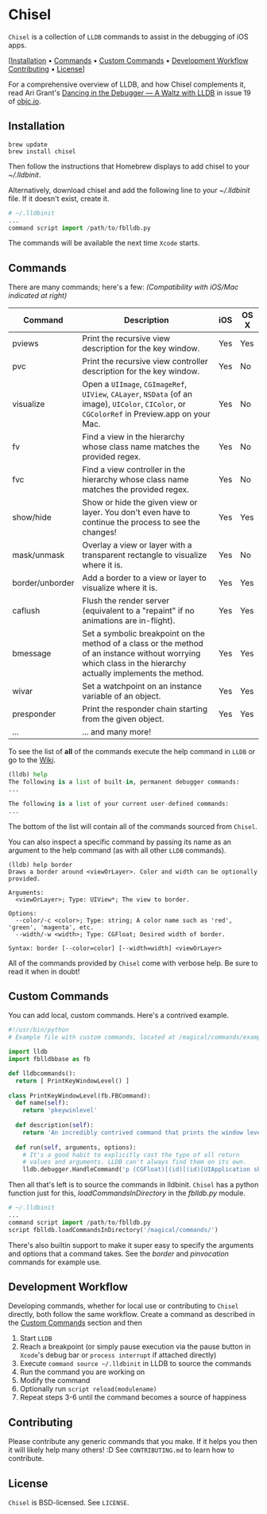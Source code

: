 # Chisel
`Chisel` is a collection of `LLDB` commands to assist in the debugging of iOS apps.

[[Installation](#installation) &bull; [Commands](#commands) &bull; [Custom Commands](#custom-commands) &bull; [Development Workflow](#development-workflow) [Contributing](#contributing) &bull; [License](#license)]

For a comprehensive overview of LLDB, and how Chisel complements it, read Ari Grant's [Dancing in the Debugger — A Waltz with LLDB](http://www.objc.io/issue-19/lldb-debugging.html) in issue 19 of [objc.io](http://www.objc.io/).

## Installation

```shell
brew update
brew install chisel
```

Then follow the instructions that Homebrew displays to add chisel to your _~/.lldbinit_.

Alternatively, download chisel and add the following line to your _~/.lldbinit_ file. If it doesn't exist, create it.

```Python
# ~/.lldbinit
...
command script import /path/to/fblldb.py

```

The commands will be available the next time `Xcode` starts.

## Commands
There are many commands; here's a few:
*(Compatibility with iOS/Mac indicated at right)*

|Command          |Description     |iOS    |OS X   |
|-----------------|----------------|-------|-------|
|pviews           |Print the recursive view description for the key window.|Yes|Yes|
|pvc              |Print the recursive view controller description for the key window.|Yes|No|
|visualize        |Open a `UIImage`, `CGImageRef`, `UIView`, `CALayer`, `NSData` (of an image), `UIColor`, `CIColor`, or `CGColorRef` in Preview.app on your Mac.|Yes|No|
|fv               |Find a view in the hierarchy whose class name matches the provided regex.|Yes|No|
|fvc              |Find a view controller in the hierarchy whose class name matches the provided regex.|Yes|No|
|show/hide        |Show or hide the given view or layer. You don't even have to continue the process to see the changes!|Yes|Yes|
|mask/unmask      |Overlay a view or layer with a transparent rectangle to visualize where it is.|Yes|No|
|border/unborder  |Add a border to a view or layer to visualize where it is.|Yes|Yes|
|caflush          |Flush the render server (equivalent to a "repaint" if no animations are in-flight).|Yes|Yes|
|bmessage         |Set a symbolic breakpoint on the method of a class or the method of an instance without worrying which class in the hierarchy actually implements the method.|Yes|Yes|
|wivar            |Set a watchpoint on an instance variable of an object.|Yes|Yes|
|presponder       |Print the responder chain starting from the given object.|Yes|Yes|
|...              |... and many more!|

To see the list of **all** of the commands execute the help command in `LLDB` or go to the [Wiki](https://github.com/facebook/chisel/wiki).

```Python
(lldb) help
The following is a list of built-in, permanent debugger commands:
...

The following is a list of your current user-defined commands:
...
```

The bottom of the list will contain all of the commands sourced from `Chisel`.

You can also inspect a specific command by passing its name as an argument to the help command (as with all other `LLDB` commands). 

```
(lldb) help border
Draws a border around <viewOrLayer>. Color and width can be optionally provided.

Arguments:
  <viewOrLayer>; Type: UIView*; The view to border.

Options:
  --color/-c <color>; Type: string; A color name such as 'red', 'green', 'magenta', etc.
  --width/-w <width>; Type: CGFloat; Desired width of border.

Syntax: border [--color=color] [--width=width] <viewOrLayer>
```

All of the commands provided by `Chisel` come with verbose help. Be sure to read it when in doubt!

## Custom Commands
You can add local, custom commands. Here's a contrived example.

```python
#!/usr/bin/python
# Example file with custom commands, located at /magical/commands/example.py

import lldb
import fblldbbase as fb

def lldbcommands():
  return [ PrintKeyWindowLevel() ]
  
class PrintKeyWindowLevel(fb.FBCommand):
  def name(self):
    return 'pkeywinlevel'
    
  def description(self):
    return 'An incredibly contrived command that prints the window level of the key window.'
    
  def run(self, arguments, options):
    # It's a good habit to explicitly cast the type of all return
    # values and arguments. LLDB can't always find them on its own.
    lldb.debugger.HandleCommand('p (CGFloat)[(id)[(id)[UIApplication sharedApplication] keyWindow] windowLevel]')
```

Then all that's left is to source the commands in lldbinit. `Chisel` has a python function just for this, _loadCommandsInDirectory_ in the _fblldb.py_ module.

```Python
# ~/.lldbinit
...
command script import /path/to/fblldb.py
script fblldb.loadCommandsInDirectory('/magical/commands/')

```

There's also builtin support to make it super easy to specify the arguments and options that a command takes. See the _border_ and _pinvocation_ commands for example use.

## Development Workflow
Developing commands, whether for local use or contributing to `Chisel` directly, both follow the same workflow. Create a command as described in the [Custom Commands](#custom-commands) section and then

1. Start `LLDB`
2. Reach a breakpoint (or simply pause execution via the pause button in `Xcode`'s debug bar or `process interrupt` if attached directly)
3. Execute `command source ~/.lldbinit` in LLDB to source the commands
4. Run the command you are working on
5. Modify the command
6. Optionally run `script reload(modulename)`
7. Repeat steps 3-6 until the command becomes a source of happiness

## Contributing
Please contribute any generic commands that you make. If it helps you then it will likely help many others! :D See `CONTRIBUTING.md` to learn how to contribute.

## License
`Chisel` is BSD-licensed. See `LICENSE`.
